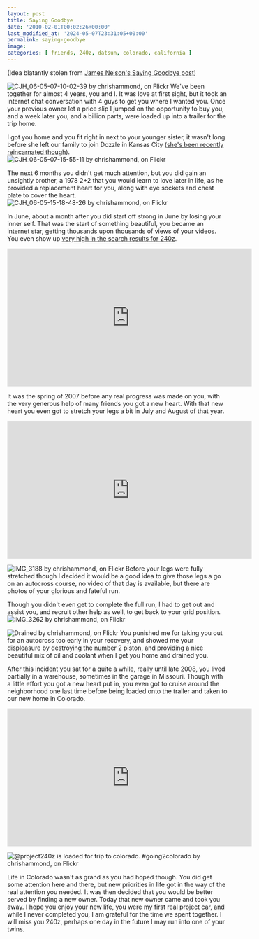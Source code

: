 ```yaml
---
layout: post
title: Saying Goodbye
date: '2010-02-01T00:02:26+00:00'
last_modified_at: '2024-05-07T23:31:05+00:00'
permalink: saying-goodbye
image: 
categories: [ friends, 240z, datsun, colorado, california ]
---
```

(Idea blatantly stolen from [James Nelson's Saying Goodbye post](https://mywifeisfaster.blogspot.com/2010/01/saying-goodbye.html))

![CJH_06-05-07-10-02-39 by chrishammond, on Flickr](https://farm3.static.flickr.com/2488/4140330336_61e4511b6a_m.jpg)
We've been together for almost 4 years, you and I. It was love at first sight, but it took an internet chat conversation with 4 guys to get you where I wanted you. Once your previous owner let a price slip I jumped on the opportunity to buy you, and a week later you, and a billion parts, were loaded up into a trailer for the trip home.

I got you home and you fit right in next to your younger sister, it wasn't long before she left our family to join Dozzle in Kansas City ([she's been recently reincarnated though](/category/350z/)).
![CJH_06-05-07-15-55-11 by chrishammond, on Flickr](https://farm3.static.flickr.com/2572/4139593465_736007c3d4_m.jpg)

The next 6 months you didn't get much attention, but you did gain an unsightly brother, a 1978 2+2 that you would learn to love later in life, as he provided a replacement heart for you, along with eye sockets and chest plate to cover the heart.
![CJH_06-05-15-18-48-26 by chrishammond, on Flickr](https://farm3.static.flickr.com/2729/4321433512_984788c373_m.jpg)

In June, about a month after you did start off strong in June by losing your inner self. That was the start of something beautiful, you became an internet star, getting thousands upon thousands of views of your videos. You even show up [very high in the search results for 240z](https://www.google.com/search?hl=en&source=hp&q=240z).

<iframe width="560" height="315" src="https://www.youtube.com/embed/MgUDgNx-sBg?si=h2Y5aenm4TXaiwTn" title="YouTube video player" frameborder="0" allow="accelerometer; autoplay; clipboard-write; encrypted-media; gyroscope; picture-in-picture; web-share" referrerpolicy="strict-origin-when-cross-origin" allowfullscreen></iframe>

It was the spring of 2007 before any real progress was made on you, with the very generous help of many friends you got a new heart. With that new heart you even got to stretch your legs a bit in July and August of that year.

<iframe width="560" height="315" src="https://www.youtube.com/embed/n2PkfumfCNk?si=XZfeg3VWzRflI6Hf" title="YouTube video player" frameborder="0" allow="accelerometer; autoplay; clipboard-write; encrypted-media; gyroscope; picture-in-picture; web-share" referrerpolicy="strict-origin-when-cross-origin" allowfullscreen></iframe>

![IMG_3188 by chrishammond, on Flickr](https://farm2.static.flickr.com/1152/1099837993_3ca01e4aed_m.jpg)
Before your legs were fully stretched though I decided it would be a good idea to give those legs a go on an autocross course, no video of that day is available, but there are photos of your glorious and fateful run.

Though you didn't even get to complete the full run, I had to get out and assist you, and recruit other help as well, to get back to your grid position.
![IMG_3262 by chrishammond, on Flickr](https://farm2.static.flickr.com/1315/1100201961_16bcdff5fe_m.jpg)

![Drained by chrishammond, on Flickr](https://farm2.static.flickr.com/1107/1121489208_b95723354c_m.jpg)
You punished me for taking you out for an autocross too early in your recovery, and showed me your displeasure by destroying the number 2 piston, and providing a nice beautiful mix of oil and coolant when I get you home and drained you.

After this incident you sat for a quite a while, really until late 2008, you lived partially in a warehouse, sometimes in the garage in Missouri. Though with a little effort you got a new heart put in, you even got to cruise around the neighborhood one last time before being loaded onto the trailer and taken to our new home in Colorado.

<iframe width="560" height="315" src="https://www.youtube.com/embed/pbd7GbTyAiU?si=cW_c9MpnFym-r1B_" title="YouTube video player" frameborder="0" allow="accelerometer; autoplay; clipboard-write; encrypted-media; gyroscope; picture-in-picture; web-share" referrerpolicy="strict-origin-when-cross-origin" allowfullscreen></iframe>

![@project240z is loaded for trip to colorado. #going2colorado by chrishammond, on Flickr](https://farm3.static.flickr.com/2454/3749868081_c4bd798642_m.jpg)

Life in Colorado wasn't as grand as you had hoped though. You did get some attention here and there, but new priorities in life got in the way of the real attention you needed. It was then decided that you would be better served by finding a new owner. Today that new owner came and took you away. I hope you enjoy your new life, you were my first real project car, and while I never completed you, I am grateful for the time we spent together. I will miss you 240z, perhaps one day in the future I may run into one of your twins.
